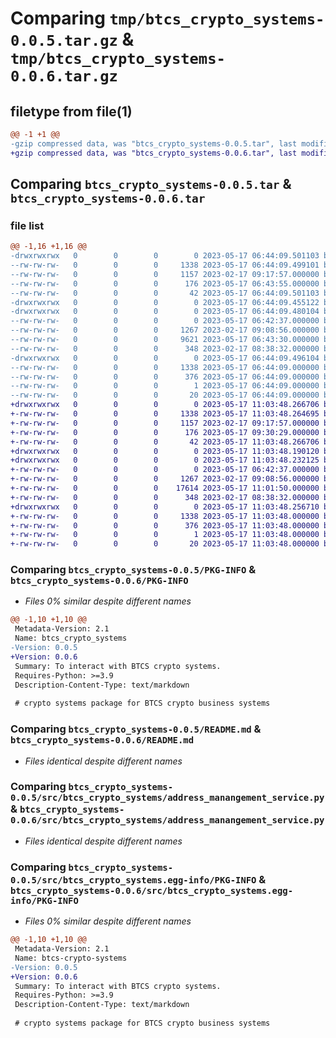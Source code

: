 # Comparing `tmp/btcs_crypto_systems-0.0.5.tar.gz` & `tmp/btcs_crypto_systems-0.0.6.tar.gz`

## filetype from file(1)

```diff
@@ -1 +1 @@
-gzip compressed data, was "btcs_crypto_systems-0.0.5.tar", last modified: Wed May 17 06:44:09 2023, max compression
+gzip compressed data, was "btcs_crypto_systems-0.0.6.tar", last modified: Wed May 17 11:03:48 2023, max compression
```

## Comparing `btcs_crypto_systems-0.0.5.tar` & `btcs_crypto_systems-0.0.6.tar`

### file list

```diff
@@ -1,16 +1,16 @@
-drwxrwxrwx   0        0        0        0 2023-05-17 06:44:09.501103 btcs_crypto_systems-0.0.5/
--rw-rw-rw-   0        0        0     1338 2023-05-17 06:44:09.499101 btcs_crypto_systems-0.0.5/PKG-INFO
--rw-rw-rw-   0        0        0     1157 2023-02-17 09:17:57.000000 btcs_crypto_systems-0.0.5/README.md
--rw-rw-rw-   0        0        0      176 2023-05-17 06:43:55.000000 btcs_crypto_systems-0.0.5/pyproject.toml
--rw-rw-rw-   0        0        0       42 2023-05-17 06:44:09.501103 btcs_crypto_systems-0.0.5/setup.cfg
-drwxrwxrwx   0        0        0        0 2023-05-17 06:44:09.455122 btcs_crypto_systems-0.0.5/src/
-drwxrwxrwx   0        0        0        0 2023-05-17 06:44:09.480104 btcs_crypto_systems-0.0.5/src/btcs_crypto_systems/
--rw-rw-rw-   0        0        0        0 2023-05-17 06:42:37.000000 btcs_crypto_systems-0.0.5/src/btcs_crypto_systems/__init__.py
--rw-rw-rw-   0        0        0     1267 2023-02-17 09:08:56.000000 btcs_crypto_systems-0.0.5/src/btcs_crypto_systems/address_manangement_service.py
--rw-rw-rw-   0        0        0     9621 2023-05-17 06:43:30.000000 btcs_crypto_systems-0.0.5/src/btcs_crypto_systems/token_master.py
--rw-rw-rw-   0        0        0      348 2023-02-17 08:38:32.000000 btcs_crypto_systems-0.0.5/src/btcs_crypto_systems/utils.py
-drwxrwxrwx   0        0        0        0 2023-05-17 06:44:09.496104 btcs_crypto_systems-0.0.5/src/btcs_crypto_systems.egg-info/
--rw-rw-rw-   0        0        0     1338 2023-05-17 06:44:09.000000 btcs_crypto_systems-0.0.5/src/btcs_crypto_systems.egg-info/PKG-INFO
--rw-rw-rw-   0        0        0      376 2023-05-17 06:44:09.000000 btcs_crypto_systems-0.0.5/src/btcs_crypto_systems.egg-info/SOURCES.txt
--rw-rw-rw-   0        0        0        1 2023-05-17 06:44:09.000000 btcs_crypto_systems-0.0.5/src/btcs_crypto_systems.egg-info/dependency_links.txt
--rw-rw-rw-   0        0        0       20 2023-05-17 06:44:09.000000 btcs_crypto_systems-0.0.5/src/btcs_crypto_systems.egg-info/top_level.txt
+drwxrwxrwx   0        0        0        0 2023-05-17 11:03:48.266706 btcs_crypto_systems-0.0.6/
+-rw-rw-rw-   0        0        0     1338 2023-05-17 11:03:48.264695 btcs_crypto_systems-0.0.6/PKG-INFO
+-rw-rw-rw-   0        0        0     1157 2023-02-17 09:17:57.000000 btcs_crypto_systems-0.0.6/README.md
+-rw-rw-rw-   0        0        0      176 2023-05-17 09:30:29.000000 btcs_crypto_systems-0.0.6/pyproject.toml
+-rw-rw-rw-   0        0        0       42 2023-05-17 11:03:48.266706 btcs_crypto_systems-0.0.6/setup.cfg
+drwxrwxrwx   0        0        0        0 2023-05-17 11:03:48.190120 btcs_crypto_systems-0.0.6/src/
+drwxrwxrwx   0        0        0        0 2023-05-17 11:03:48.232125 btcs_crypto_systems-0.0.6/src/btcs_crypto_systems/
+-rw-rw-rw-   0        0        0        0 2023-05-17 06:42:37.000000 btcs_crypto_systems-0.0.6/src/btcs_crypto_systems/__init__.py
+-rw-rw-rw-   0        0        0     1267 2023-02-17 09:08:56.000000 btcs_crypto_systems-0.0.6/src/btcs_crypto_systems/address_manangement_service.py
+-rw-rw-rw-   0        0        0    17614 2023-05-17 11:01:50.000000 btcs_crypto_systems-0.0.6/src/btcs_crypto_systems/token_master.py
+-rw-rw-rw-   0        0        0      348 2023-02-17 08:38:32.000000 btcs_crypto_systems-0.0.6/src/btcs_crypto_systems/utils.py
+drwxrwxrwx   0        0        0        0 2023-05-17 11:03:48.256710 btcs_crypto_systems-0.0.6/src/btcs_crypto_systems.egg-info/
+-rw-rw-rw-   0        0        0     1338 2023-05-17 11:03:48.000000 btcs_crypto_systems-0.0.6/src/btcs_crypto_systems.egg-info/PKG-INFO
+-rw-rw-rw-   0        0        0      376 2023-05-17 11:03:48.000000 btcs_crypto_systems-0.0.6/src/btcs_crypto_systems.egg-info/SOURCES.txt
+-rw-rw-rw-   0        0        0        1 2023-05-17 11:03:48.000000 btcs_crypto_systems-0.0.6/src/btcs_crypto_systems.egg-info/dependency_links.txt
+-rw-rw-rw-   0        0        0       20 2023-05-17 11:03:48.000000 btcs_crypto_systems-0.0.6/src/btcs_crypto_systems.egg-info/top_level.txt
```

### Comparing `btcs_crypto_systems-0.0.5/PKG-INFO` & `btcs_crypto_systems-0.0.6/PKG-INFO`

 * *Files 0% similar despite different names*

```diff
@@ -1,10 +1,10 @@
 Metadata-Version: 2.1
 Name: btcs_crypto_systems
-Version: 0.0.5
+Version: 0.0.6
 Summary: To interact with BTCS crypto systems.
 Requires-Python: >=3.9
 Description-Content-Type: text/markdown
 
 # crypto systems package for BTCS crypto business systems
```

### Comparing `btcs_crypto_systems-0.0.5/README.md` & `btcs_crypto_systems-0.0.6/README.md`

 * *Files identical despite different names*

### Comparing `btcs_crypto_systems-0.0.5/src/btcs_crypto_systems/address_manangement_service.py` & `btcs_crypto_systems-0.0.6/src/btcs_crypto_systems/address_manangement_service.py`

 * *Files identical despite different names*

### Comparing `btcs_crypto_systems-0.0.5/src/btcs_crypto_systems.egg-info/PKG-INFO` & `btcs_crypto_systems-0.0.6/src/btcs_crypto_systems.egg-info/PKG-INFO`

 * *Files 0% similar despite different names*

```diff
@@ -1,10 +1,10 @@
 Metadata-Version: 2.1
 Name: btcs-crypto-systems
-Version: 0.0.5
+Version: 0.0.6
 Summary: To interact with BTCS crypto systems.
 Requires-Python: >=3.9
 Description-Content-Type: text/markdown
 
 # crypto systems package for BTCS crypto business systems
```

